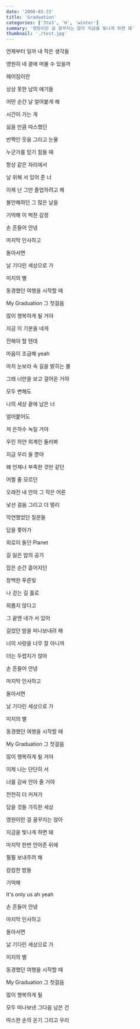```yaml
---
date: '2000-03-23'
title: 'Graduation'
categories: ['3to3', 'H', 'winter']
summary: '영원이란 걸 꿈꾸지는 않아 지금을 빛나게 하면 돼'
thumbnail: './test.jpg'
---
```


언제부터 일까 내 작은 생각들

영원히 네 곁에 머물 수 있을까

헤어짐이란

상상 못한 남의 얘기들

어떤 순간 날 얼어붙게 해

시간이 가는 게

싫을 만큼 따스했던

반짝인 웃음 그리고 눈물

누군가를 믿기 힘들 때

항상 같은 자리에서

날 위해 서 있어 준 너

이제 난 그만 졸업하려고 해

불안해하던 그 많은 날을

기억해 이 벅찬 감정

손 흔들어 안녕

마지막 인사하고

돌아서면

날 기다린 세상으로 가

미지의 별

동경했던 여행을 시작할 때

My Graduation 그 첫걸음

많이 행복하게 될 거야

지금 이 기분을 네게

전해야 할 텐데

마음이 조급해 yeah

마치 눈보라 속 길을 밝히는 불

그래 너만을 보고 걸어온 거야

모두 변해도

나의 세상 끝에 남은 너

얼어붙어도

저 은하수 녹일 거야

우린 하얀 외계인 둘러봐

지금 우리 둘 뿐야

왜 언제나 부족한 것만 같던

어쩔 줄 모르던

오래전 내 안의 그 작은 어른

낯선 걸음 그리고 더 멀리

막연했었던 질문들

답을 쫓아가

외로이 돌던 Planet

길 잃은 밤의 공기

잡은 순간 흩어지던

창백한 푸른빛

나 걷는 길 홀로

외롭지 않다고

그 끝엔 네가 서 있어

길었던 밤을 떠나보내려 해

너의 사랑을 너무 잘 아니까

더는 두렵지가 않아

손 흔들어 안녕

마지막 인사하고

돌아서면

날 기다린 세상으로 가

미지의 별

동경했던 여행을 시작할 때

My Graduation 그 첫걸음

많이 행복하게 될 거야

이제 나는 단단히 서

너를 감싸 안아 줄 거야

천천히 더 커져가

담을 것들 가득한 세상

영원이란 걸 꿈꾸지는 않아

지금을 빛나게 하면 돼

마지막 한번 안아준 뒤에

훨훨 보내주려 해

캄캄한 밤들

기억해

It's only us ah yeah

손 흔들어 안녕

마지막 인사하고

돌아서면

날 기다린 세상으로 가

미지의 별

동경했던 여행을 시작할 때

My Graduation 그 첫걸음

많이 행복하게 될

모두 떠나보낸 그다음 남은 건

따스한 손의 온기 그리고 우리
